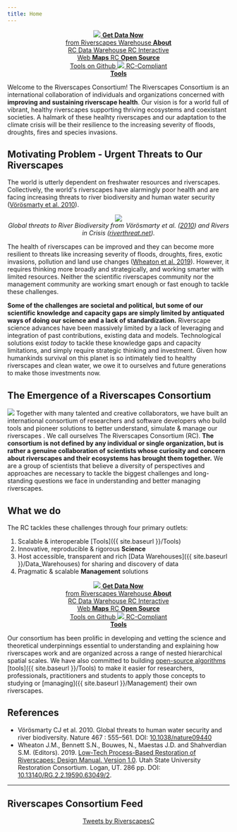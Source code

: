 ```yaml
---
title: Home
---
```

<div align="center">

<a href="http://data.riverscapes.xyz" class="hollow button"><img src="{{ site.baseurl }}/assets/images/data/RiverscapesWarehouseCloud_32png.png">  <b>Get Data Now</b> <i class="fa fa-cloud-download" aria-hidden="true"></i><br> from Riverscapes Warehouse </a>
<a class="hollow button" href="{{ site.baseurl }}/Data_Warehouses"><i class="fa fa-cloud" aria-hidden="true"></i> <b>About</b><br> RC Data Warehouse </a>
<a class="hollow button" href="http://maps.riverscapes.xyz"><i class="fa fa-globe" aria-hidden="true"></i> RC Interactive<br> Web <b>Maps</b> <i class="fa fa-location-arrow" aria-hidden="true"></i></a>
<a class="hollow button" href="https://github.com/riverscapes"> <i class="fa fa-github" aria-hidden="true"></i> RC <b>Open Source</b><br> Tools on Github </a>
<a class="hollow button" href="{{ site.baseurl }}/Tools"> <img src="{{ site.baseurl }}/assets/images/rc/RiverscapesCompliant_32.png">  RC-Compliant <br> <b>Tools</b> <i class="fa fa-wrench" aria-hidden="true"></i></a>

</div>

Welcome to the Riverscapes Consortium! The Riverscapes Consortium is an international collaboration of individuals  and organizations concerned with **improving and sustaining riverscape health**. Our vision is for a world full of vibrant, healthy riverscapes supporting thriving ecosystems and coexistant societies. A halmark of these healhty riverscapes and our adaptation to the climate crisis will be their resilience to the increasing severity of floods, droughts, fires and species invasions.     

## Motivating Problem - Urgent Threats to Our Riverscapes
The world is utterly dependent on freshwater resources and riverscapes. Collectively, the world's riverscapes have alarmingly poor health and are facing increasing threats to river biodiversity and human water security ([Vörösmarty  et al. 2010](http://dx.doi.org/10.1038/nature09440)).

<div align="center">
	<a href="http://www.riverthreat.net/"><img src="{{ site.baseurl }}/assets/images/IncidentBD_hires.png"></a><br>
	<em>Global threats to River Biodiversity from Vörösmarty  et al. (<a href="http://dx.doi.org/10.1038/nature09440">2010</a>) and Rivers in Crisis (<a href="https://www.riverthreat.net/">riverthreat.net</a>).</em> <br>
</div>


The health of riverscapes can be improved and they can become more resilient to threats like increasing severity of floods, droughts, fires, exotic invasions, pollution and land use changes ([Wheaton et al. 2019](http://lowtechpbr.restoration.usu.edu)). However, it requires thinking more broadly and strategically, and working smarter with limited resources. Neither the scientific riverscapes community nor the management community are working smart enough or fast enough to tackle these challenges.

**Some of the challenges are societal and political, but some of our scientific knowledge and capacity gaps are simply limited by antiquated ways of doing our science and a lack of standardization.** Riverscape science advances have been massively limited by a lack of leveraging and integration of past contributions, existing data and models. Technological solutions exist *today* to tackle these knowledge gaps and capacity limitations, and simply require strategic thinking and investment. Given how humankinds survival on this planet is so intimately tied to healthy riverscapes and clean water, we owe it to ourselves and future generations to make those investments now.

## The Emergence of a Riverscapes Consortium
<img class="float-right" src="{{ site.baseurl }}/assets/images/rc/RiverscapesConsortium_Logo_Black_BHS_IconOnly.png"> Together with many talented and creative collaborators, we have built an international consortium of researchers and software developers who build tools and pioneer solutions to better understand, simulate & manage our riverscapes . We call ourselves  The Riverscapes Consortium (RC).  **The consortium is not defined by any individual or single organization, but is rather a genuine collaboration of scientists whose curiosity and concern about riverscapes and their ecosystems has brought them together.** We are a group of scientists that believe a diversity of perspectives and approaches are necessary to tackle the biggest challenges and long-standing questions we face in understanding and better managing riverscapes.

## What we do
The RC tackles these challenges through four primary outlets:
1. Scalable & interoperable [Tools]({{ site.baseurl }}/Tools)
2. Innovative, reproducible & rigorous **Science**
3. Host accessible, transparent and rich [Data Warehouses]({{ site.baseurl }}/Data_Warehouses) for sharing <i class="fa fa-share-alt" aria-hidden="true"></i> and discovery of data
4. Pragmatic & scalable **Management** solutions

<div align="center">
<a href="http://data.riverscapes.xyz" class="hollow button"><img src="{{ site.baseurl }}/assets/images/data/RiverscapesWarehouseCloud_32png.png">  <b>Get Data Now</b> <i class="fa fa-cloud-download" aria-hidden="true"></i><br> from Riverscapes Warehouse </a>
<a class="hollow button" href="{{ site.baseurl }}/Data_Warehouses"><i class="fa fa-cloud" aria-hidden="true"></i> <b>About</b><br> RC Data Warehouse </a>
<a class="hollow button" href="http://maps.riverscapes.xyz"><i class="fa fa-globe" aria-hidden="true"></i> RC Interactive<br> Web <b>Maps</b> <i class="fa fa-location-arrow" aria-hidden="true"></i></a>
<a class="hollow button" href="https://github.com/riverscapes"> <i class="fa fa-github" aria-hidden="true"></i> RC <b>Open Source</b><br> Tools on Github </a>
<a class="hollow button" href="{{ site.baseurl }}/Tools"> <img src="{{ site.baseurl }}/assets/images/rc/RiverscapesCompliant_32.png">  RC-Compliant <br> <b>Tools</b> <i class="fa fa-wrench" aria-hidden="true"></i></a>
</div>

Our consortium has been prolific in developing and vetting the science and theoretical underpinnings essential to understanding and explaining how riverscapes work and are organized across a range of nested hierarchical spatial scales. We have also committed to building [open-source algorithms](https://github.com/Riverscapes) <i class="fa fa-github" aria-hidden="true"></i> [tools]({{ site.baseurl }}/Tools) to make it easier for researchers, professionals, practitioners and students to apply those concepts to studying or [managing]({{ site.baseurl }}/Management) their own riverscapes.


## References
- Vörösmarty CJ et al. 2010. Global threats to human water security and river biodiversity. Nature 467 : 555–561. DOI: [10.1038/nature09440](http://dx.doi.org/10.1038/nature09440)  
- <a href="http://dx.doi.org/10.13140/RG.2.2.19590.63049/2"><i class="fa fa-file-pdf-o" aria-hidden="true"></i></a> Wheaton J.M., Bennett S.N., Bouwes, N., Maestas J.D. and Shahverdian S.M. (Editors). 2019. [Low-Tech Process-Based Restoration of Riverscapes: Design Manual. Version 1.0](http://dx.doi.org/10.13140/RG.2.2.19590.63049/2). Utah State University Restoration Consortium. Logan, UT. 286 pp. DOI: [10.13140/RG.2.2.19590.63049/2](http://dx.doi.org/10.13140/RG.2.2.19590.63049/2).

--------
## Riverscapes Consortium Feed

<div align="center">
<a width="350" class="twitter-timeline" data-height="600" href="https://twitter.com/RiverscapesC?ref_src=twsrc%5Etfw">Tweets by RiverscapesC</a> <script async src="https://platform.twitter.com/widgets.js" charset="utf-8"></script>
</div>
